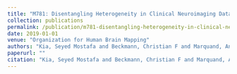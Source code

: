 ```yaml
---
title: "M781: Disentangling Heterogeneity in Clinical Neuroimaging DatausingTensorGaussianPredictiveProcesses"
collection: publications
permalink: /publication/m781-disentangling-heterogeneity-in-clinical-neuroimaging-datausingtensorgaussianpredictiveprocesses
date: 2019-01-01
venue: "Organization for Human Brain Mapping"
authors: "Kia, Seyed Mostafa and Beckmann, Christian F and Marquand, Andre F"
paperurl: ""
citation: "Kia, Seyed Mostafa and Beckmann, Christian F and Marquand, Andre F (2019). M781: Disentangling Heterogeneity in Clinical Neuroimaging DatausingTensorGaussianPredictiveProcesses. Organization for Human Brain Mapping."
---
```


